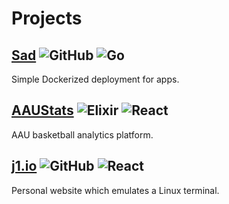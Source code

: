 # Projects

## [Sad](https://github.com/jswny/sad) ![GitHub](https://img.shields.io/github/stars/jswny/sad?style=flat) ![Go](https://img.shields.io/badge/-Go-blue)

Simple Dockerized deployment for apps.

## [AAUStats](https://aaustats.com) ![Elixir](https://img.shields.io/badge/-Elixir-blueviolet) ![React](https://img.shields.io/badge/-React-9cf)

AAU basketball analytics platform.

## [j1.io](https://j1.io) ![GitHub](https://img.shields.io/github/stars/jswny/j1.io?style=flat) ![React](https://img.shields.io/badge/-React-9cf)

Personal website which emulates a Linux terminal.

